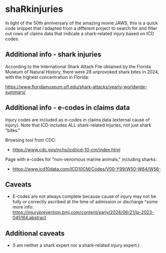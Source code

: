 # shaRkinjuries

In light of the 50th anniversary of the amazing movie JAWS, this is a quick code snippet that I adapted from a different project to search for and filter out rows of claims data that indicate a shark-related injury based on ICD codes.

## Additional info - shark injuries

According to the International Shark Attack File obtained by the Florida Museum of Natural History, there were 28 unprovoked shark bites in 2024, with the highest concentration in Florida:

https://www.floridamuseum.ufl.edu/shark-attacks/yearly-worldwide-summary/

## Additional info - e-codes in claims data

Injury codes are included as e-codes in claims data (external cause of injury). Note that ICD includes ALL shark-related injuries, not just shark "bites."

Browsing tool from CDC:
+ https://www.cdc.gov/nchs/icd/icd-10-cm/index.html

Page with e-codes for "non-venomous marine animals," including sharks:
+ https://www.icd10data.com/ICD10CM/Codes/V00-Y99/W50-W64/W56-

## Caveats
+ E-codes are not always complete because cause of injury may not be fully or correctly ascribed at the time of admission or discharge
^some more info: https://injuryprevention.bmj.com/content/early/2024/06/21/ip-2023-045164.abstract

## Additional caveats
+ (I am neither a shark expert nor a shark-related injury expert.)

